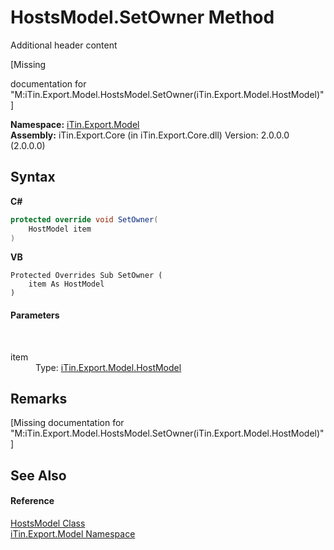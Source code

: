 # HostsModel.SetOwner Method 
Additional header content 

\[Missing <summary> documentation for "M:iTin.Export.Model.HostsModel.SetOwner(iTin.Export.Model.HostModel)"\]

**Namespace:**&nbsp;<a href="N_iTin_Export_Model">iTin.Export.Model</a><br />**Assembly:**&nbsp;iTin.Export.Core (in iTin.Export.Core.dll) Version: 2.0.0.0 (2.0.0.0)

## Syntax

**C#**<br />
``` C#
protected override void SetOwner(
	HostModel item
)
```

**VB**<br />
``` VB
Protected Overrides Sub SetOwner ( 
	item As HostModel
)
```


#### Parameters
&nbsp;<dl><dt>item</dt><dd>Type: <a href="T_iTin_Export_Model_HostModel">iTin.Export.Model.HostModel</a><br /></dd></dl>

## Remarks
\[Missing <remarks> documentation for "M:iTin.Export.Model.HostsModel.SetOwner(iTin.Export.Model.HostModel)"\]

## See Also


#### Reference
<a href="T_iTin_Export_Model_HostsModel">HostsModel Class</a><br /><a href="N_iTin_Export_Model">iTin.Export.Model Namespace</a><br />